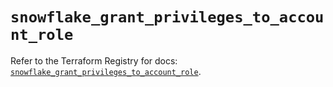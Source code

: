 # `snowflake_grant_privileges_to_account_role`

Refer to the Terraform Registry for docs: [`snowflake_grant_privileges_to_account_role`](https://registry.terraform.io/providers/snowflake-labs/snowflake/1.0.1/docs/resources/grant_privileges_to_account_role).
